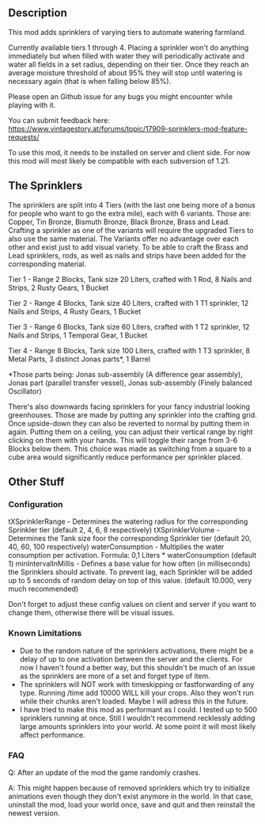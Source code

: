 ## Description

This mod adds sprinklers of varying tiers to automate watering farmland. 

Currently available tiers 1 through 4. Placing a sprinkler won't do anything immediately but when filled with water they will periodically activate and water all fields in a set radius, depending on their tier. Once they reach an average moisture threshold of about 95% they will stop until watering is necessary again (that is when falling below 85%). 

Please open an Github issue for any bugs you might encounter while playing with it. 

You can submit feedback here: https://www.vintagestory.at/forums/topic/17909-sprinklers-mod-feature-requests/ 

To use this mod, it needs to be installed on server and client side. For now this mod will most likely be compatible with each subversion of 1.21. 

## The Sprinklers

The sprinklers are split into 4 Tiers (with the last one being more of a bonus for people who want to go the extra mile), each with 6 variants. Those are: Copper, Tin Bronze, Bismuth Bronze, Black Bronze, Brass and Lead. Crafting a sprinkler as one of the variants will require the upgraded Tiers to also use the same material. The Variants offer no advantage over each other and exist just to add visual variety. To be able to craft the Brass and Lead sprinklers, rods, as well as nails and strips have been added for the corresponding material. 

Tier 1 - Range 2 Blocks, Tank size 20 Liters, crafted with 1 Rod, 8 Nails and Strips, 2 Rusty Gears, 1 Bucket 

Tier 2 - Range 4 Blocks, Tank size 40 Liters, crafted with 1 T1 sprinkler, 12 Nails and Strips, 4 Rusty Gears, 1 Bucket 

Tier 3 - Range 6 Blocks, Tank size 60 Liters, crafted with 1 T2 sprinkler, 12 Nails and Strips, 1 Temporal Gear, 1 Bucket 

Tier 4 - Range 8 Blocks, Tank size 100 Liters, crafted with 1 T3 sprinkler, 8 Metal Parts, 3 distinct Jonas parts*, 1 Barrel 

*Those parts being: Jonas sub-assembly (A difference gear assembly), Jonas part (parallel transfer vessel), Jonas sub-assembly (Finely balanced Oscillator) 

There's also downwards facing sprinklers for your fancy industrial looking greenhouses. Those are made by putting any sprinkler into the crafting grid. Once upside-down they can also be reverted to normal by putting them in again. Putting them on a ceiling, you can adjust their vertical range by right clicking on them with your hands. This will toggle their range from 3-6 Blocks below them. This choice was made as switching from a square to a cube area would significantly reduce performance per sprinkler placed. 

## Other Stuff
### Configuration

tXSprinklerRange - Determines the watering radius for the corresponding Sprinkler tier (default 2, 4, 6, 8 respectively) 
tXSprinklerVolume - Determines the Tank size foor the corresponding Sprinkler tier (default 20, 40, 60, 100 respectively) 
waterConsumption - Multiplies the water consumption per activation. Formula: 0,1 Liters * waterConsumption (default 1) 
minIntervalInMillis - Defines a base value for how often (in milliseconds) the Sprinklers should activate. To prevent lag, each Sprinkler will be added up to 5 seconds of random delay on top of this value. (default 10.000, very much recommended) 

Don't forget to adjust these config values on client and server if you want to change them, otherwise there will be visual issues. 

### Known Limitations

- Due to the random nature of the sprinklers activations, there might be a delay of up to one activation between the server and the clients. For now I haven't found a better way, but this shouldn't be much of an issue as the sprinklers are more of a set and forget type of item. 
- The sprinklers will NOT work with timeskipping or fastforwarding of any type. Running /time add 10000 WILL kill your crops. Also they won't run while their chunks aren't loaded. Maybe I will adress this in the future. 
- I have tried to make this mod as performant as I could. I tested up to 500 sprinklers running at once. Still I wouldn't recommend recklessly adding large amounts sprinklers into your world. At some point it will most likely affect performance. 

### FAQ

Q: After an update of the mod the game randomly crashes. 

A: This might happen because of removed sprinklers which try to initialize animations even though they don't exist anymore in the world. In that case, uninstall the mod, load your world once, save and quit and then reinstall the newest version. 